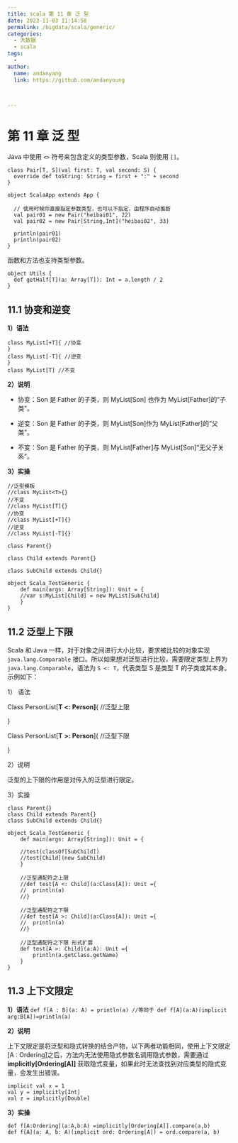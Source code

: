 ```yaml
---
title: scala 第 11 章 泛 型
date: 2023-11-03 11:14:58
permalink: /bigdata/scala/generic/
categories:
  - 大数据
  - scala
tags:
  -
author:
  name: andanyang
  link: https://github.com/andanyoung



---
```


# 第 11 章 泛 型

Java 中使用 `<>` 符号来包含定义的类型参数，Scala 则使用 `[]`。

```
class Pair[T, S](val first: T, val second: S) {
  override def toString: String = first + ":" + second
}

object ScalaApp extends App {

  // 使用时候你直接指定参数类型，也可以不指定，由程序自动推断
  val pair01 = new Pair("heibai01", 22)
  val pair02 = new Pair[String,Int]("heibai02", 33)

  println(pair01)
  println(pair02)
}
```

函数和方法也支持类型参数。

```
object Utils {
  def getHalf[T](a: Array[T]): Int = a.length / 2
}
```



## 11.1 协变和逆变

**1）语法**

```
class MyList[+T]{ //协变
}
class MyList[-T]{ //逆变
}
class MyList[T] //不变
```

**2）说明**

- 协变：Son 是 Father 的子类，则 MyList[Son] 也作为 MyList[Father]的“子类”。

- 逆变：Son 是 Father 的子类，则 MyList[Son]作为 MyList[Father]的“父类”。

- 不变：Son 是 Father 的子类，则 MyList[Father]与 MyList[Son]“无父子关系”。

**3）实操**

```
//泛型模板
//class MyList<T>{}
//不变
//class MyList[T]{}
//协变
//class MyList[+T]{}
//逆变
//class MyList[-T]{}

class Parent{}

class Child extends Parent{} 

class SubChild extends Child{}

object Scala_TestGeneric {
    def main(args: Array[String]): Unit = {
    //var s:MyList[Child] = new MyList[SubChild]
    }
}
```

## 11.2 泛型上下限

Scala 和 Java 一样，对于对象之间进行大小比较，要求被比较的对象实现 `java.lang.Comparable` 接口。所以如果想对泛型进行比较，需要限定类型上界为 `java.lang.Comparable`，语法为 `S <: T`，代表类型 S 是类型 T 的子类或其本身。示例如下：

1） 语法

Class PersonList[**T** **<:** **Person]**{ //泛型上限

}

Class PersonList[**T** **>:** **Person**]{ //泛型下限

}

2）说明

泛型的上下限的作用是对传入的泛型进行限定。

3）实操

```
class Parent{}
class Child extends Parent{} 
class SubChild extends Child{}

object Scala_TestGeneric {
    def main(args: Array[String]): Unit = {

    //test(classOf[SubChild])
    //test[Child](new SubChild)
    }

    //泛型通配符之上限
    //def test[A <: Child](a:Class[A]): Unit ={
    //	println(a)
    //}

    //泛型通配符之下限
    //def test[A >: Child](a:Class[A]): Unit ={
    //	println(a)
    //}

    //泛型通配符之下限 形式扩展
    def test[A >: Child](a:A): Unit ={ 
    	println(a.getClass.getName)
    }
}
```

## 11.3 上下文限定

**1）语法**
```def f[A : B](a: A) = println(a) //等同于 def f[A](a:A)(implicit arg:B[A])=println(a)```

 **2）说明**

上下文限定是将泛型和隐式转换的结合产物，以下两者功能相同，使用上下文限定[A : Ordering]之后，方法内无法使用隐式参数名调用隐式参数，需要通过 **implicitly[Ordering[A]]** 获取隐式变量，如果此时无法查找到对应类型的隐式变量，会发生出错误。

```
implicit val x = 1
val y = implicitly[Int]
val z = implicitly[Double]
```

**3）实操**

```
def f[A:Ordering](a:A,b:A) =implicitly[Ordering[A]].compare(a,b)
def f[A](a: A, b: A)(implicit ord: Ordering[A]) = ord.compare(a, b)
```

